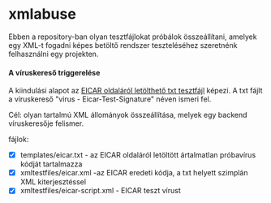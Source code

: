 # xmlabuse

Ebben a repository-ban olyan tesztfájlokat próbálok összeállítani, amelyek egy XML-t fogadni képes betöltő rendszer teszteléséhez szeretnénk felhasználni egy projekten.

#### A víruskereső triggerelése

A kiindulási alapot az [EICAR oldaláról letölthető txt tesztfájl](https://www.eicar.org/download-anti-malware-testfile/) képezi.
A txt fájlt a víruskereső "virus - Eicar-Test-Signature" néven ismeri fel.

Cél: olyan tartalmú XML állományok összeállítása, melyek egy backend víruskeresője felismer.

fájlok:

- [x] templates/eicar.txt - az EICAR oldaláról letöltött ártalmatlan próbavírus kódját tartalmazza
- [x] xmltestfiles/eicar.xml -az EICAR eredeti kódja, a txt helyett szimplán XML kiterjesztéssel 
- [x] xmltestfiles/eicar-script.xml - EICAR teszt vírust <script>-ként tartalmazó xml állomány
- [x] xmltestfiles/eicar-xml.xml - EICAR teszt vírust, az XML struktúrán belül tartalmazó xml állomány

#### Formázási hibák, invalid tartalom.
Cél: Egyéb invalid, fájlok kezelésének ellenőrzése.

fájlok:
- [ ] hibásan formázott XML
- [ ] API POST tartalom (de szintaktikailag helyes XML)

#### Az XML parser gyengeségeit kihasználó támadások szimulálása

Szolgáltatásmegtagadást (DoS) eredményezhető problémát okozó ["Billion laughs attack"](https://en.wikipedia.org/wiki/Billion_laughs_attack) tartalmat,
[XXE típusú támadásokat](https://en.wikipedia.org/wiki/XML_external_entity_attack) előidéző fájlok.

Cél: Az XML parser gyengeségeit kihasználó támadások szimulálása, a betöltés mechanizmusát megakasztó, akár script-eket tartalmazó XML állományok összeállítása, melyek egy backend-nél jogosulatlan hozzáférést vagy egyéb problémát okozhatnak, ezek megfelelő kezelésének ellenőrzése.

Megelőzés: [OWASP XML External Entity Prevention Cheat Sheet](https://cheatsheetseries.owasp.org/cheatsheets/XML_External_Entity_Prevention_Cheat_Sheet.html)

fájlok:

- [x] templates/bla-basic.xml - BillionLaughsAttack a Wiki oldalon található kód minta
- [x] templates/OWASP-template_accessing_local_resource.xml - [OWASP](https://en.wikipedia.org/wiki/OWASP) xml injection minta
- [x] templates/OWASP-template_PHP_remote_code_exec.xml - [OWASP](https://en.wikipedia.org/wiki/OWASP) xml injection minta
- [x] templates/OWASP-template_disclose1.xml - [OWASP](https://en.wikipedia.org/wiki/OWASP) xml injection minta
- [x] templates/OWASP-template_disclose2.xml - [OWASP](https://en.wikipedia.org/wiki/OWASP) xml injection minta
- [ ] xmltestfiles/

### összegzés

A fájlok összeállításakor és ezek egyenkénti tesztelésekor a következőket tapasztaltam:
- a víruskereső nem ismeri fel az EICAR tartalmat, ha ezt XML struktúrán belülre rakjuk, viszont szimplán xml-re átnevezve már "elkapja";
